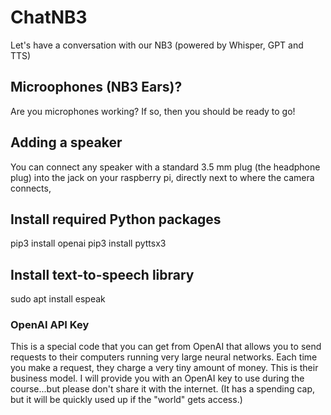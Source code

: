 # ChatNB3

Let's have a conversation with our NB3 (powered by Whisper, GPT and TTS)

## Microophones (NB3 Ears)?
Are you microphones working? If so, then you should be ready to go!

## Adding a speaker
You can connect any speaker with a standard 3.5 mm plug (the headphone plug) into the jack on your raspberry pi, directly next to where the camera connects,

## Install required Python packages
pip3 install openai
pip3 install pyttsx3

## Install text-to-speech library
sudo apt install espeak

### OpenAI API Key
This is a special code that you can get from OpenAI that allows you to send requests to their computers running very large neural networks. Each time you make a request, they charge a very tiny amount of money. This is their business model. I will provide you with an OpenAI key to use during the course...but please don't share it with the internet. (It has a spending cap, but it will be quickly used up if the "world" gets access.)

